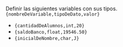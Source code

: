 Definir las siguientes variables con sus tipos.`{nombreDeVariable,tipoDeDato,valor}`

-  `{cantidadDeAlumnos,int,20}`
-  `{saldoBanco,float,19546.50}`
-  `{inicialDeNombre,char,J}`